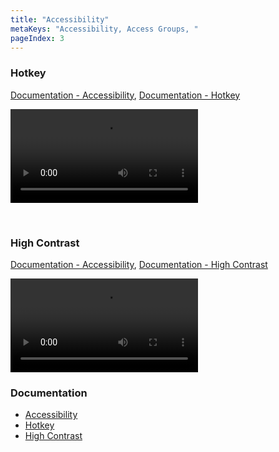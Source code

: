 ```yaml
---
title: "Accessibility"
metaKeys: "Accessibility, Access Groups, "
pageIndex: 3
---
```



### Hotkey
[Documentation - Accessibility](../docs/accessibility.md), [Documentation - Hotkey](../docs/accessibility/hotkey.md)

![video](https://profitbasedocs.blob.core.windows.net/videos/Accessibiblity%20-%20hotkeys.mp4)

<br/>

### High Contrast
[Documentation - Accessibility](../docs/accessibility.md), [Documentation - High Contrast](../docs/accessibility/highcontrast.md)

![video](https://profitbasedocs.blob.core.windows.net/videos/Accessibiblity%20-%20high%20contrast.mp4)
<br/>




### Documentation  

* [Accessibility](../docs/accessibility.md)
* [Hotkey](../docs/accessibility/hotkey.md)
* [High Contrast](../docs/accessibility/highcontrast.md)